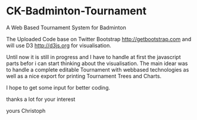 # CK-Badminton-Tournament
A Web Based Tournament System for Badminton

The Uploaded Code base on Twitter Bootstrap http://getbootstrap.com and will use D3 http://d3js.org for visualisation.

Until now it is still in progress and I have to handle at first the javascript parts befor i can start thinking about the visualisation.
The main idear was to handle a complete editable Tournament with webbased technologies as well as a nice export for printing Tournament Trees and Charts.

I hope to get some input for better coding.

thanks a lot for your interest

yours Christoph

